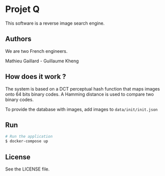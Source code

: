 Projet Q
========
This software is a reverse image search engine.

Authors
-------
We are two French engineers.

Mathieu Gaillard - Guillaume Kheng

How does it work ?
------------------
The system is based on a DCT perceptual hash function that maps images onto 64 bits binary codes. A Hamming distance is used to compare two binary codes.

To provide the database with images, add images to `data/init/init.json`

Run
---
```bash
# Run the application
$ docker-compose up 
```

License
-------
See the LICENSE file.
